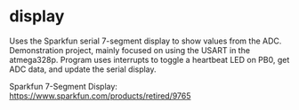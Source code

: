 display
=======

Uses the Sparkfun serial 7-segment display to show values from the ADC.  Demonstration project, mainly focused on using the USART in the atmega328p.  Program uses interrupts to toggle a heartbeat LED on PB0, get ADC data, and update the serial display.

Sparkfun 7-Segment Display: https://www.sparkfun.com/products/retired/9765
